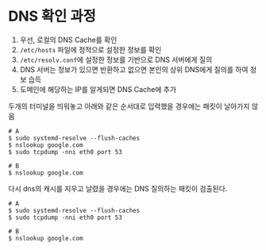 # DNS 확인 과정

1. 우선, 로컬의 DNS Cache를 확인
2. `/etc/hosts` 파일에 정적으로 설정한 정보를 확인
3. `/etc/resolv.conf`에 설정한 정보를 기반으로 DNS 서버에게 질의
4. DNS 서버는 정보가 있으면 반환하고 없으면 본인의 상위 DNS에게 질의를 하여 정보 습득
5. 도메인에 해당하는 IP를 알게되면 DNS Cache에 추가


두개의 터미널을 띄워놓고 아래와 같은 순서대로 입력했을 경우에는 패킷이 날아가지 않음
```
# A
$ sudo systemd-resolve --flush-caches
$ nslookup google.com
$ sudo tcpdump -nni eth0 port 53

# B
$ nslookup google.com
```

다시 dns의 캐시를 지우고 날렸을 경우에는 DNS 질의하는 패킷이 검출된다.
```
# A
$ sudo systemd-resolve --flush-caches
$ sudo tcpdump -nni eth0 port 53

# B
$ nslookup google.com
```

